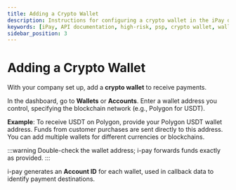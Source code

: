```yaml
---
title: Adding a Crypto Wallet
description: Instructions for configuring a crypto wallet in the iPay dashboard to receive payments.
keywords: [iPay, API documentation, high-risk, psp, crypto wallet, wallet configuration, blockchain network, USDT, Polygon, account ID, payment destination]
sidebar_position: 3
---
```


# Adding a Crypto Wallet

With your company set up, add a **crypto wallet** to receive payments.

In the dashboard, go to **Wallets** or **Accounts**. Enter a wallet address you control, specifying the blockchain network (e.g., Polygon for USDT).

**Example**: To receive USDT on Polygon, provide your Polygon USDT wallet address. Funds from customer purchases are sent directly to this address. You can add multiple wallets for different currencies or blockchains.

:::warning
Double-check the wallet address; i-pay forwards funds exactly as provided.
:::

i-pay generates an **Account ID** for each wallet, used in callback data to identify payment destinations.